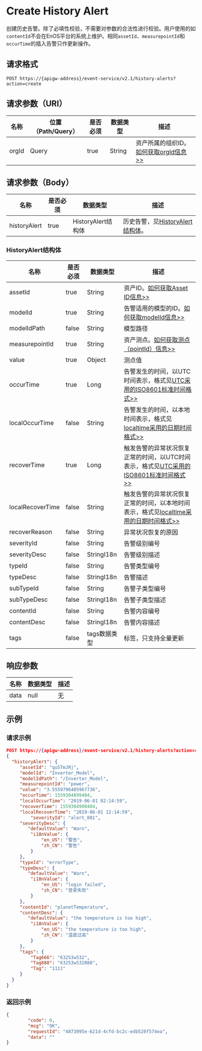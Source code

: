 # Create History Alert

创建历史告警。除了必填性校验，不需要对参数的合法性进行校验。用户使用的如`contentId`不会在EnOS平台的系统上维护。相同`assetId`、`measurepointId`和`occurTime`的插入告警只作更新操作。

## 请求格式

```
POST https://{apigw-address}/event-service/v2.1/history-alerts?action=create
```

## 请求参数（URI）

| 名称          | 位置（Path/Query） | 是否必须 | 数据类型 | 描述      |
|---------------|------------------|----------|-----------|--------------|
| orgId         | Query            | true     | String    | 资产所属的组织ID。[如何获取orgId信息>>](/docs/api/zh_CN/2.0.9/api_faqs#id-orgid-orgid)                |


## 请求参数（Body）
| 名称 | 是否必须 | 数据类型 | 描述 |
|------|-----------------|-----------|-------------|
| historyAlert | true | HistoryAlert结构体 | 历史告警，见[HistoryAlert结构体](create_history_alert#historyalert-historyalert)。 |



### HistoryAlert结构体 <historyalert>

| 名称 | 是否必须 | 数据类型 | 描述 |
|------|-----------------|-----------|-------------|
| assetId        | true     | String    | 资产ID。[如何获取Asset ID信息>>](/docs/api/zh_CN/2.0.9/api_faqs#asset-id-assetid-assetid)    |
| modelId          | true    | String    | 告警适用的模型的ID。[如何获取modelId信息>>](/docs/api/zh_CN/2.0.9/api_faqs#modelid-modelid)  |
| modelIdPath      | false        | String       | 模型路径                     |
| measurepointId   | true         | String       |  资产测点。[如何获取测点（pointId）信息>>](/docs/api/zh_CN/2.0.9/api_faqs#pointid-pointid)|
| value            | true         | Object       | 测点值                       |
| occurTime        | true         | Long         | 告警发生的时间，以UTC时间表示，格式见[UTC采用的ISO8601标准时间格式>>](/docs/api/zh_CN/2.0.9/api_faqs.html#utciso8601)    |
| localOccurTime   | false        | String       | 告警发生的时间，以本地时间表示，格式见[localtime采用的日期时间格式>>](/docs/api/zh_CN/2.0.9/api_faqs.html#localtime)|
| recoverTime      | true         | Long         | 触发告警的异常状况恢复正常的时间，以UTC时间表示，格式见[UTC采用的ISO8601标准时间格式>>](/docs/api/zh_CN/2.0.9/api_faqs.html#utciso8601)|
| localRecoverTime | false        | String       | 触发告警的异常状况恢复正常的时间，以本地时间表示，格式见[localtime采用的日期时间格式>>](/docs/api/zh_CN/2.0.9/api_faqs.html#localtime)|
| recoverReason    | false        | String       |  异常状况恢复的原因|
| severityId       | false        | String       | 告警级别编号|
| severityDesc     | false        | StringI18n   | 告警级别描述|
| typeId           | false        | String       | 告警类型编号|
| typeDesc         | false        | StringI18n   | 告警描述|
| subTypeId        | false        | String       | 告警子类型编号|
| subTypeDesc      | false        | StringI18n   | 告警子类型描述|
| contentId        | false        | String       | 告警内容编号|
| contentDesc      | false        | StringI18n   | 告警内容描述|
| tags             | false        | tags数据类型 | 标签，只支持全量更新|



## 响应参数

| 名称  | 数据类型      | 描述               |
|-------|----------------|---------------------------|
|  data | null |  无  |



## 示例

### 请求示例

```json
POST https://{apigw-address}/event-service/v2.1/history-alerts?action=create&orgId=1c499110e8800000
{
  "historyAlert": {
	 "assetId": "qu5TmJRj",
	 "modelId": "Inverter_Model",
	 "modelIdPath": "/Inverter_Model",
	 "measurepointId": "power",
	 "value": "3.5559796405967736",
	 "occurTime": 1559304899404,
	 "localOccurTime": "2019-06-01 02:14:59",
	 "recoverTime": 1559304900404,
	 "localRecoverTime": "2019-06-01 12:14:59",
		 "severityId": "alert_001",
	 "severityDesc": {
        "defaultValue": "Warn",
		 "i18nValue": {
			 "en_US": "警告",
			 "zh_CN": "警告"
		 }
	 },
	 "typeId": "errorType",
	 "typeDesc": {
        "defaultValue": "Warn",
		 "i18nValue": {
			 "en_US": "login failed",
			 "zh_CN": "登录失败"
		 }
	 },
	 "contentId": "planetTemperature",
	 "contentDesc": {
        "defaultValue": "the temperature is too high",
		 "i18nValue": {
			 "en_US": "the temperature is too high",
			 "zh_CN": "温度过高"
		 }
	 },
	 "tags": {
		 "Tag666": "63253w532",
		 "Tag888": "63253w532888",
		 "Tag": "1111"
	 }
  }
}
```

### 返回示例

```json
{
        "code": 0,
        "msg": "OK",
        "requestId": "4873095e-621d-4cfd-bc2c-edb520f574ea",
        "data": ""
}
```
